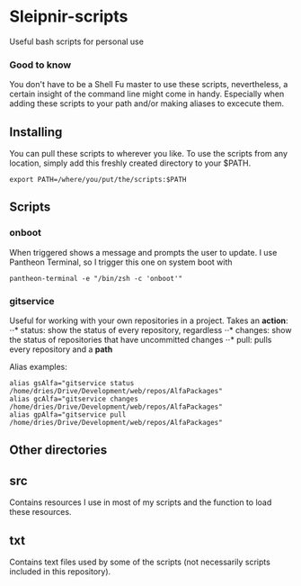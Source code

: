 # Sleipnir-scripts

Useful bash scripts for personal use

### Good to know

You don't have to be a Shell Fu master to use these scripts, nevertheless, a certain insight of the command line might come in handy. Especially when adding these scripts to your path and/or making aliases to excecute them.

## Installing

You can pull these scripts to wherever you like. To use the scripts from any location, simply add this freshly created directory to your $PATH.

```
export PATH=/where/you/put/the/scripts:$PATH
```

## Scripts

### onboot
When triggered shows a message and prompts the user to update.
I use Pantheon Terminal, so I trigger this one on system boot with
```
pantheon-terminal -e "/bin/zsh -c 'onboot'"
```

### gitservice
Useful for working with your own repositories in a project.
Takes an **action**:
⋅⋅* status: show the status of every repository, regardless
⋅⋅* changes: show the status of repositories that have uncommitted changes
⋅⋅* pull: pulls every repository
and a **path**

Alias examples:
```
alias gsAlfa="gitservice status /home/dries/Drive/Development/web/repos/AlfaPackages"
alias gcAlfa="gitservice changes /home/dries/Drive/Development/web/repos/AlfaPackages"
alias gpAlfa="gitservice pull /home/dries/Drive/Development/web/repos/AlfaPackages"

```

## Other directories

## src
Contains resources I use in most of my scripts and the function to load these resources.

## txt
Contains text files used by some of the scripts (not necessarily scripts included in this repository).
